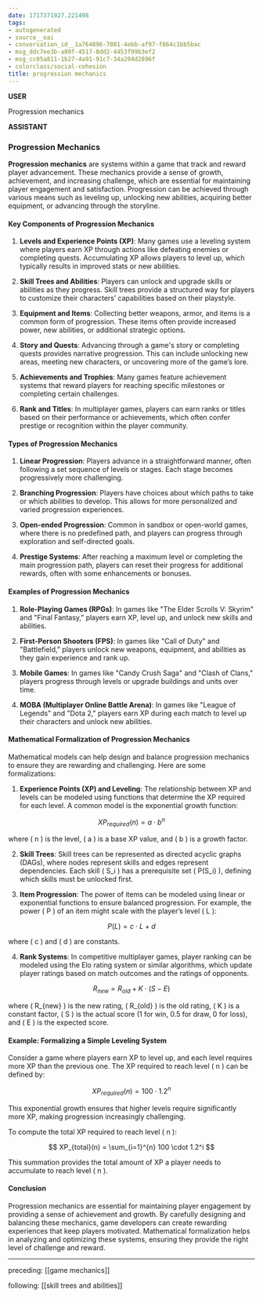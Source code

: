 ```yaml
---
date: 1717371927.221498
tags:
- autogenerated
- source__oai
- conversation_id__1a764896-7081-4ebb-af97-f864c1bb5bac
- msg_ddc7ee3b-a80f-4517-8dd2-4453f99b3ef2
- msg_cc05a811-1b27-4a91-91c7-34a204d2896f
- colorclass/social-cohesion
title: progression mechanics
---
```


**USER**

Progression mechanics


**ASSISTANT**

### Progression Mechanics

**Progression mechanics** are systems within a game that track and reward player advancement. These mechanics provide a sense of growth, achievement, and increasing challenge, which are essential for maintaining player engagement and satisfaction. Progression can be achieved through various means such as leveling up, unlocking new abilities, acquiring better equipment, or advancing through the storyline.

#### Key Components of Progression Mechanics

1. **Levels and Experience Points (XP)**: Many games use a leveling system where players earn XP through actions like defeating enemies or completing quests. Accumulating XP allows players to level up, which typically results in improved stats or new abilities.

2. **Skill Trees and Abilities**: Players can unlock and upgrade skills or abilities as they progress. Skill trees provide a structured way for players to customize their characters’ capabilities based on their playstyle.

3. **Equipment and Items**: Collecting better weapons, armor, and items is a common form of progression. These items often provide increased power, new abilities, or additional strategic options.

4. **Story and Quests**: Advancing through a game's story or completing quests provides narrative progression. This can include unlocking new areas, meeting new characters, or uncovering more of the game’s lore.

5. **Achievements and Trophies**: Many games feature achievement systems that reward players for reaching specific milestones or completing certain challenges.

6. **Rank and Titles**: In multiplayer games, players can earn ranks or titles based on their performance or achievements, which often confer prestige or recognition within the player community.

#### Types of Progression Mechanics

1. **Linear Progression**: Players advance in a straightforward manner, often following a set sequence of levels or stages. Each stage becomes progressively more challenging.

2. **Branching Progression**: Players have choices about which paths to take or which abilities to develop. This allows for more personalized and varied progression experiences.

3. **Open-ended Progression**: Common in sandbox or open-world games, where there is no predefined path, and players can progress through exploration and self-directed goals.

4. **Prestige Systems**: After reaching a maximum level or completing the main progression path, players can reset their progress for additional rewards, often with some enhancements or bonuses.

#### Examples of Progression Mechanics

1. **Role-Playing Games (RPGs)**: In games like "The Elder Scrolls V: Skyrim" and "Final Fantasy," players earn XP, level up, and unlock new skills and abilities.

2. **First-Person Shooters (FPS)**: In games like "Call of Duty" and "Battlefield," players unlock new weapons, equipment, and abilities as they gain experience and rank up.

3. **Mobile Games**: In games like "Candy Crush Saga" and "Clash of Clans," players progress through levels or upgrade buildings and units over time.

4. **MOBA (Multiplayer Online Battle Arena)**: In games like "League of Legends" and "Dota 2," players earn XP during each match to level up their characters and unlock new abilities.

#### Mathematical Formalization of Progression Mechanics

Mathematical models can help design and balance progression mechanics to ensure they are rewarding and challenging. Here are some formalizations:

1. **Experience Points (XP) and Leveling**: The relationship between XP and levels can be modeled using functions that determine the XP required for each level. A common model is the exponential growth function:

$$
XP_{required}(n) = a \cdot b^n
$$

where \( n \) is the level, \( a \) is a base XP value, and \( b \) is a growth factor.

2. **Skill Trees**: Skill trees can be represented as directed acyclic graphs (DAGs), where nodes represent skills and edges represent dependencies. Each skill \( S_i \) has a prerequisite set \( P(S_i) \), defining which skills must be unlocked first.

3. **Item Progression**: The power of items can be modeled using linear or exponential functions to ensure balanced progression. For example, the power \( P \) of an item might scale with the player’s level \( L \):

$$
P(L) = c \cdot L + d
$$

where \( c \) and \( d \) are constants.

4. **Rank Systems**: In competitive multiplayer games, player ranking can be modeled using the Elo rating system or similar algorithms, which update player ratings based on match outcomes and the ratings of opponents.

$$
R_{new} = R_{old} + K \cdot (S - E)
$$

where \( R_{new} \) is the new rating, \( R_{old} \) is the old rating, \( K \) is a constant factor, \( S \) is the actual score (1 for win, 0.5 for draw, 0 for loss), and \( E \) is the expected score.

#### Example: Formalizing a Simple Leveling System

Consider a game where players earn XP to level up, and each level requires more XP than the previous one. The XP required to reach level \( n \) can be defined by:

$$
XP_{required}(n) = 100 \cdot 1.2^n
$$

This exponential growth ensures that higher levels require significantly more XP, making progression increasingly challenging.

To compute the total XP required to reach level \( n \):

$$
XP_{total}(n) = \sum_{i=1}^{n} 100 \cdot 1.2^i
$$

This summation provides the total amount of XP a player needs to accumulate to reach level \( n \).

#### Conclusion

Progression mechanics are essential for maintaining player engagement by providing a sense of achievement and growth. By carefully designing and balancing these mechanics, game developers can create rewarding experiences that keep players motivated. Mathematical formalization helps in analyzing and optimizing these systems, ensuring they provide the right level of challenge and reward.


---

preceding: [[game mechanics]]  


following: [[skill trees and abilities]]